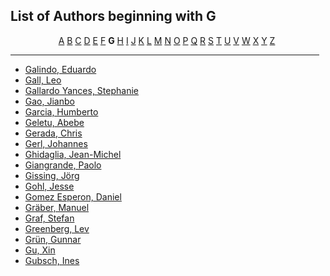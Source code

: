 <h2>List of Authors beginning with G</h2>
<p style="text-align:center"><a href="authors_A.html">A</a>&nbsp;<a href="authors_B.html">B</a>&nbsp;<a href="authors_C.html">C</a>&nbsp;<a href="authors_D.html">D</a>&nbsp;<a href="authors_E.html">E</a>&nbsp;<a href="authors_F.html">F</a>&nbsp;<b>G</b>&nbsp;<a href="authors_H.html">H</a>&nbsp;<a href="authors_I.html">I</a>&nbsp;<a href="authors_J.html">J</a>&nbsp;<a href="authors_K.html">K</a>&nbsp;<a href="authors_L.html">L</a>&nbsp;<a href="authors_M.html">M</a>&nbsp;<a href="authors_N.html">N</a>&nbsp;<a href="authors_O.html">O</a>&nbsp;<a href="authors_P.html">P</a>&nbsp;<a href="authors_Q.html">Q</a>&nbsp;<a href="authors_R.html">R</a>&nbsp;<a href="authors_S.html">S</a>&nbsp;<a href="authors_T.html">T</a>&nbsp;<a href="authors_U.html">U</a>&nbsp;<a href="authors_V.html">V</a>&nbsp;<a href="authors_W.html">W</a>&nbsp;<a href="authors_X.html">X</a>&nbsp;<a href="authors_Y.html">Y</a>&nbsp;<a href="authors_Z.html">Z</a>&nbsp;</p>
<hr width="98%" />
<ul class="authors_list">
<li><a href="author_104.html">Galindo, Eduardo</a></li><li><a href="author_105.html">Gall, Leo</a></li><li><a href="author_106.html">Gallardo Yances, Stephanie</a></li><li><a href="author_107.html">Gao, Jianbo</a></li><li><a href="author_108.html">Garcia, Humberto</a></li><li><a href="author_109.html">Geletu, Abebe</a></li><li><a href="author_110.html">Gerada, Chris</a></li><li><a href="author_111.html">Gerl, Johannes</a></li><li><a href="author_112.html">Ghidaglia, Jean-Michel</a></li><li><a href="author_113.html">Giangrande, Paolo</a></li><li><a href="author_114.html">Gissing, Jörg</a></li><li><a href="author_115.html">Gohl, Jesse</a></li><li><a href="author_116.html">Gomez Esperon, Daniel</a></li><li><a href="author_117.html">Gräber, Manuel</a></li><li><a href="author_118.html">Graf, Stefan</a></li><li><a href="author_119.html">Greenberg, Lev</a></li><li><a href="author_120.html">Grün, Gunnar</a></li><li><a href="author_121.html">Gu, Xin</a></li><li><a href="author_122.html">Gubsch, Ines</a></li></ul>